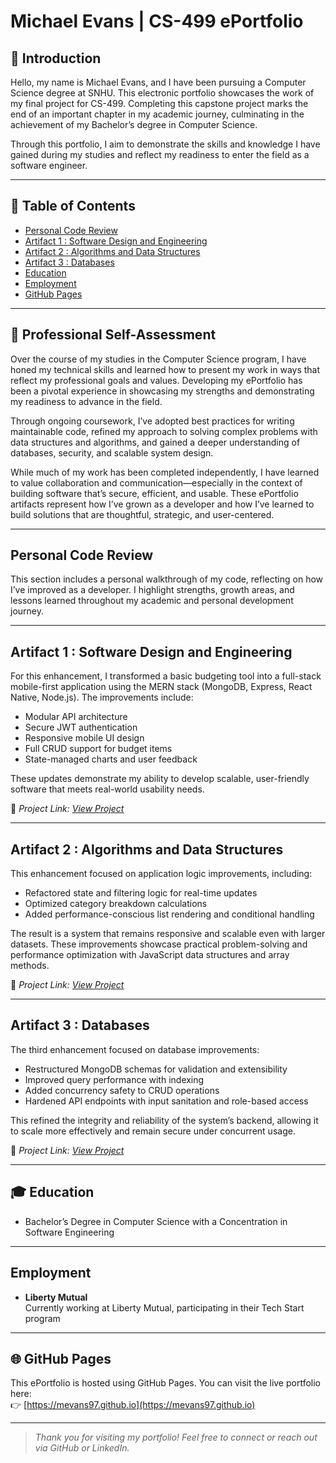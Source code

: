 # Michael Evans | CS-499 ePortfolio

## 📘 Introduction
Hello, my name is Michael Evans, and I have been pursuing a Computer Science degree at SNHU. This electronic portfolio showcases the work of my final project for CS-499. Completing this capstone project marks the end of an important chapter in my academic journey, culminating in the achievement of my Bachelor’s degree in Computer Science.

Through this portfolio, I aim to demonstrate the skills and knowledge I have gained during my studies and reflect my readiness to enter the field as a software engineer.

---

## 📑 Table of Contents
- [Personal Code Review](#personal-code-review)
- [Artifact 1 : Software Design and Engineering](#project-software-design-and-engineering)
- [Artifact 2 : Algorithms and Data Structures](#project-algorithms-and-data-structures)
- [Artifact 3 : Databases](#project-databases)
- [Education](#education)
- [Employment](#workplace)
- [GitHub Pages](#github-pages)

---

## 🧠 Professional Self-Assessment

Over the course of my studies in the Computer Science program, I have honed my technical skills and learned how to present my work in ways that reflect my professional goals and values. Developing my ePortfolio has been a pivotal experience in showcasing my strengths and demonstrating my readiness to advance in the field.

Through ongoing coursework, I’ve adopted best practices for writing maintainable code, refined my approach to solving complex problems with data structures and algorithms, and gained a deeper understanding of databases, security, and scalable system design.

While much of my work has been completed independently, I have learned to value collaboration and communication—especially in the context of building software that’s secure, efficient, and usable. These ePortfolio artifacts represent how I’ve grown as a developer and how I’ve learned to build solutions that are thoughtful, strategic, and user-centered.

---

## Personal Code Review

This section includes a personal walkthrough of my code, reflecting on how I’ve improved as a developer. I highlight strengths, growth areas, and lessons learned throughout my academic and personal development journey.

---

## Artifact 1 : Software Design and Engineering

For this enhancement, I transformed a basic budgeting tool into a full-stack mobile-first application using the MERN stack (MongoDB, Express, React Native, Node.js). The improvements include:

- Modular API architecture
- Secure JWT authentication
- Responsive mobile UI design
- Full CRUD support for budget items
- State-managed charts and user feedback

These updates demonstrate my ability to develop scalable, user-friendly software that meets real-world usability needs.

🔗 _Project Link: [View Project](#)_

---

## Artifact 2 : Algorithms and Data Structures

This enhancement focused on application logic improvements, including:

- Refactored state and filtering logic for real-time updates
- Optimized category breakdown calculations
- Added performance-conscious list rendering and conditional handling

The result is a system that remains responsive and scalable even with larger datasets. These improvements showcase practical problem-solving and performance optimization with JavaScript data structures and array methods.

🔗 _Project Link: [View Project](#)_

---

## Artifact 3 : Databases

The third enhancement focused on database improvements:

- Restructured MongoDB schemas for validation and extensibility
- Improved query performance with indexing
- Added concurrency safety to CRUD operations
- Hardened API endpoints with input sanitation and role-based access

This refined the integrity and reliability of the system’s backend, allowing it to scale more effectively and remain secure under concurrent usage.

🔗 _Project Link: [View Project](#)_

---

## 🎓 Education

- Bachelor’s Degree in Computer Science with a Concentration in Software Engineering

---

## Employment

- **Liberty Mutual**  
  Currently working at Liberty Mutual, participating in their Tech Start program

---

## 🌐 GitHub Pages

This ePortfolio is hosted using GitHub Pages. You can visit the live portfolio here:  
👉 [https://mevans97.github.io](https://mevans97.github.io)

---

> _Thank you for visiting my portfolio! Feel free to connect or reach out via GitHub or LinkedIn._
